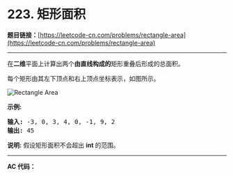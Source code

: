 # 223. 矩形面积

**题目链接：**[https://leetcode-cn.com/problems/rectangle-area](https://leetcode-cn.com/problems/rectangle-area)

---

<div class="content__1Y2H">
 <div class="notranslate">
  <p>在<strong>二维</strong>平面上计算出两个<strong>由直线构成的</strong>矩形重叠后形成的总面积。</p> 
  <p>每个矩形由其左下顶点和右上顶点坐标表示，如图所示。</p> 
  <p><img src="../aliyun-lc-upload/uploads/2018/10/22/rectangle_area.png" alt="Rectangle Area"></p> 
  <p><strong>示例:</strong></p> 
  <pre class="language-text"><strong>输入:</strong> -3, 0, 3, 4, 0, -1, 9, 2
<strong>输出:</strong> 45</pre> 
  <p><strong>说明:</strong> 假设矩形面积不会超出&nbsp;<strong>int&nbsp;</strong>的范围。</p> 
 </div>
</div>

---

**AC 代码：**

```java

```